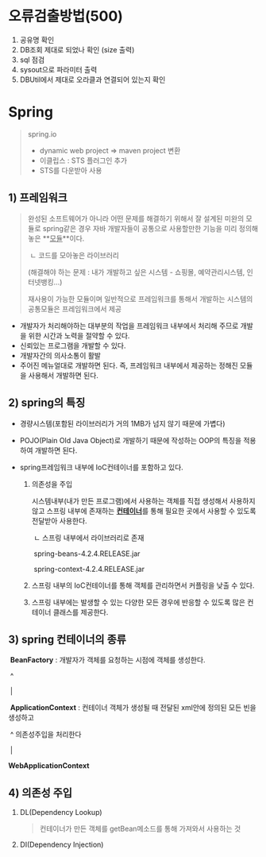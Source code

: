# 오류검출방법(500)

1. 공유명 확인
2. DB조회 제대로 되었나 확인 (size 출력)
3. sql 점검
4. sysout으로 파라미터 출력
5. DBUtil에서 제대로 오라클과 연결되어 있는지 확인

# Spring

> spring.io
>
> - dynamic web project => maven project 변환
> - 이클립스 : STS 플러그인 추가
> - STS를 다운받아 사용

## 1) 프레임워크

> 완성된 소프트웨어가 아니라 어떤 문제를 해결하기 위해서 잘 설계된 미완의 모듈로 spring같은 경우 자바 개발자들이 공통으로 사용할만한 기능을 미리 정의해 놓은 **<u>모듈</u>**이다.
>
> ​																								ㄴ 코드를 모아놓은 라이브러리
>
> (해결해야 하는 문제 : 내가 개발하고 싶은 시스템 - 쇼핑몰, 예약관리시스템, 인터넷뱅킹...)
>
> 재사용이 가능한 모듈이며 일반적으로 프레임워크를 통해서 개발하는 시스템의 공통모듈은 프레임워크에서 제공

* 개발자가 처리해야하는 대부분의 작업을 프레임워크 내부에서 처리해 주므로 개발을 위한 시간과 노력을 절약할 수 있다.
* 신뢰있는 프로그램을 개발할 수 있다.
* 개발자간의 의사소통이 활발
* 주어진 메뉴얼대로 개발하면 된다. 즉, 프레임워크 내부에서 제공하는 정해진 모듈을 사용해서 개발하면 된다.

## 2) spring의 특징

* 경량시스템(포함된 라이브러리가 거의 1MB가 넘지 않기 때문에 가볍다)

* POJO(Plain Old Java Object)로 개발하기 때문에 작성하는 OOP의 특징을 적용하여 개발하면 된다.

* spring프레임워크 내부에 IoC컨테이너를 포함하고 있다.

  1. 의존성을 주입

     시스템내부(내가 만든 프로그램)에서 사용하는 객체를 직접 생성해서 사용하지 않고 스프링 내부에 존재하는 <u>**컨테이너**</u>를 통해 필요한 곳에서 사용할 수 있도록 전달받아 사용한다.

     ​			ㄴ 스프링 내부에서 라이브러리로 존재

     ​				 spring-beans-4.2.4.RELEASE.jar

     ​				 spring-context-4.2.4.RELEASE.jar

  2. 스프링 내부의 IoC컨테이너를 통해 객체를 관리하면서 커플링을 낮출 수 있다.

  3. 스프링 내부에는 발생할 수 있는 다양한 모든 경우에 반응할 수 있도록 많은 컨테이너 클래스를 제공한다.

## 3) spring 컨테이너의 종류

​		**BeanFactory** : 개발자가 객체를 요청하는 시점에 객체를 생성한다.

​					^

​				    |

​	**ApplicationContext** : 컨테이너 객체가 생성될 때 전달된 xml안에 정의된 모든 빈을 생성하고 

​					^					  의존성주입을 처리한다

​				    |

**WebApplicationContext**



## 4) 의존성 주입

1. DL(Dependency Lookup)

   > 컨테이너가 만든 객체를 getBean메소드를 통해 가져와서 사용하는 것

2. DI(Dependency Injection)

